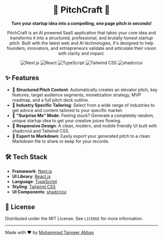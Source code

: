 <div align="center">

# 🚀 PitchCraft 🚀

**Turn your startup idea into a compelling, one page pitch in seconds!**

PitchCraft is an AI powered SaaS application that takes your core idea and transforms it into a structured, professional, and brutally honest startup pitch. Built with the latest web and AI technologies, it's designed to help founders, innovators, and entrepreneurs validate and articulate their vision with clarity and impact.

</div>

<div align="center">

![Next.js](https://img.shields.io/badge/Next.js-000000?style=for-the-badge&logo=nextdotjs&logoColor=white)
![React](https://img.shields.io/badge/React-20232A?style=for-the-badge&logo=react&logoColor=61DAFB)
![TypeScript](https://img.shields.io/badge/TypeScript-3178C6?style=for-the-badge&logo=typescript&logoColor=white)
![Tailwind CSS](https://img.shields.io/badge/Tailwind_CSS-38B2AC?style=for-the-badge&logo=tailwind-css&logoColor=white)
![shadcn/ui](https://img.shields.io/badge/shadcn/ui-000000?style=for-the-badge&logo=shadcn-ui&logoColor=white)

</div>

## ✨ Features

- 📝 **Structured Pitch Content**: Automatically creates an elevator pitch, key features, target audience segments, monetization strategy, MVP roadmap, and a full pitch deck outline.
- 🎨 **Industry Specific Tailoring**: Select from a wide range of industries to get advice and content tailored to your specific market.
- 🎲 **"Surprise Me" Mode**: Feeling stuck? Generate a completely random, unique startup idea to get your creative juices flowing.
- 📱 **Responsive Design**: A clean, modern, and mobile friendly UI built with shadcn/ui and Tailwind CSS.
- 📄 **Export to Markdown**: Easily export your generated pitch to a clean Markdown file to share or keep for your records.

## 🛠️ Tech Stack

- **Framework**: [Next.js](https://nextjs.org/) 
- **UI Library**: [React.js](https://react.dev/)
- **Language**: [TypeScript](https://www.typescriptlang.org/)
- **Styling**: [Tailwind CSS](https://tailwindcss.com/)
- **UI Components**: [shadcn/ui](https://ui.shadcn.com/)

## 📜 License

Distributed under the MIT License. See `LICENSE` for more information.

---

Made with ❤️ by [Muhammad Tanveer Abbas](https://github.com/muhammadtanveerabbas)
